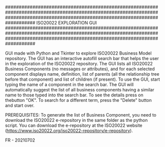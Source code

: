 ################################################################################################################################################################################### 
                                                                          ISO20022 EXPLORATION GUI 
###################################################################################################################################################################################

GUI made with Python and Tkinter to explore ISO20022 Business Model repository.
The GUI has an interactive autofill search bar that helps the user in the exploration
of the ISO20022 repository.
The GUI lists all ISO20022 Business Components (no messages or attributes), and for each selected component displays name, definition, list of parents (all the relationship tree before that component) and list of children (if present).
To use the GUI, start typing the name of a component in the search bar. The GUI will automatically suggest the list of all business components having a similar name to those typed into the search bar. To see the details press on thebutton "OK". To search for a different term, press the "Delete" button and start over.

PREREQUISITES:
To generate the list of Business Component, you need to download the ISO20022 e-repository in the same folder as the python script. You can download the e-repository at the ISO20022 website (https://www.iso20022.org/iso20022-repository/e-repository).

FR - 20210702
